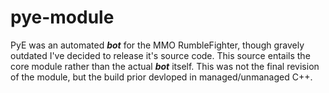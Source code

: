 # pye-module
PyE was an automated ***bot*** for the MMO RumbleFighter, though gravely outdated I've decided to release it's source code.
This source entails the core module rather than the actual ***bot*** itself.
This was not the final revision of the module, but the build prior devloped in managed/unmanaged C++.
